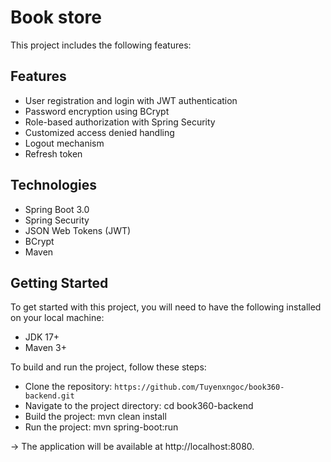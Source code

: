 # Book store
This project includes the following features:

## Features
* User registration and login with JWT authentication
* Password encryption using BCrypt
* Role-based authorization with Spring Security
* Customized access denied handling
* Logout mechanism
* Refresh token

## Technologies
* Spring Boot 3.0
* Spring Security
* JSON Web Tokens (JWT)
* BCrypt
* Maven
 
## Getting Started
To get started with this project, you will need to have the following installed on your local machine:

* JDK 17+
* Maven 3+


To build and run the project, follow these steps:

* Clone the repository: `https://github.com/Tuyenxngoc/book360-backend.git`
* Navigate to the project directory: cd book360-backend
* Build the project: mvn clean install
* Run the project: mvn spring-boot:run 

-> The application will be available at http://localhost:8080.
